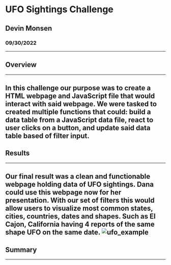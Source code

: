 # UFO Sightings Challenge
## Devin Monsen
### 09/30/2022
---
## Overview ##
---
In this challenge our purpose was to create a HTML webpage and JavaScript file that would interact with said webpage. We were tasked to created multiple functions that could: build a data table from a JavaScript data file, react to user clicks on a button, and update said data table based of filter input. 
---
## Results ##
---
Our final result was a clean and functionable webpage holding data of UFO sightings. Dana could use this webpage now for her presentation. With our set of filters this would allow users to visualize most common states, cities, countries, dates and shapes. Such as El Cajon, California having 4 reports of the same shape UFO on the same date.
![ufo_example](https://user-images.githubusercontent.com/108428454/193361973-dc796d34-046d-447e-8d53-1881814cb219.PNG)
---
## Summary ##
---
